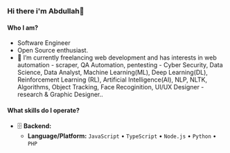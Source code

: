 ### Hi there i'm Abdullah👋 

#### Who I am?
- Software Engineer
- Open Source enthusiast.
- 🔭 I’m currently freelancing web development and has interests in web automation - scraper, QA Automation, pentesting - Cyber Security, Data Science, Data Analyst, Machine Learning(ML), Deep Learning(DL), Reinforcement Learning (RL), Artificial Intelligence(AI), NLP, NLTK, Algorithms, Object Tracking, Face Recoginition, UI/UX Designer - research & Graphic Designer..


#### What skills do I operate?

- 🗄️ **Backend:**
  - **Language/Platform:** `JavaScript` • `TypeScript` • `Node.js` • `Python` • `PHP`
